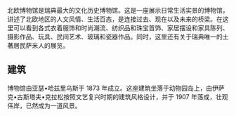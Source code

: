 北欧博物馆是瑞典最大的文化历史博物馆。这是一座展示日常生活实景的博物馆，讲述了北欧地区的人文风情、生活百态，是连接过去、现在以及未来的桥梁。在这里可以看到各式衣着服饰和时尚潮流、纺织品和珠宝首饰、家居摆设和家具陈列、摄影作品、玩具、民间艺术、玻璃和瓷器作品。同时，这里还有关于瑞典唯一的土著居民萨米人的展览。

## 建筑
博物馆由亚瑟•哈兹里乌斯于 1873 年成立。这座建筑坐落于动物园岛上，由伊萨克•古斯塔夫•克拉松按照文艺复兴时期的建筑风格设计，并于 1907 年落成，壮观伟岸，已然成为一道风景。
